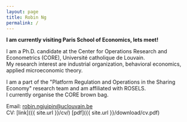 ```yaml
---
layout: page
title: Robin Ng
permalink: /
---
```


**I am currently visiting Paris School of Economics, lets meet!**

I am a Ph.D. candidate at the Center for Operations Research and Econometrics (CORE), Université catholique de Louvain.\
My research interest are industrial organization, behavioral economics, applied microeconomic theory.

I am a part of the "Platform Regulation and Operations in the Sharing Economy" research team and am affiliated with ROSELS.\
I currently organise the CORE brown bag.

Email: [robin.ngjuipin@uclouvain.be](mailto:robin.ngjuipin@uclouvain.be)\
CV: [link]({{ site.url }}/cv/) [pdf]({{ site.url }}/download/cv.pdf)
